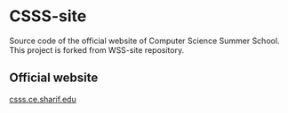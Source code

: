 # CSSS-site
Source code of the official website of Computer Science Summer School. This project is forked from WSS-site repository.

## Official website
[csss.ce.sharif.edu](http://csss.ce.sharif.edu)
